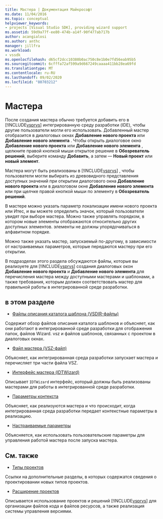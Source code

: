 ```yaml
---
title: Мастера | Документация Майкрософт
ms.date: 11/04/2016
ms.topic: conceptual
helpviewer_keywords:
- projects [Visual Studio SDK], providing wizard support
ms.assetid: 59d9a77f-ee80-474b-a14f-90f477ab717b
author: acangialosi
ms.author: anthc
manager: jillfra
ms.workload:
- vssdk
ms.openlocfilehash: d65cf2dcc10380b0ac750c8e1b0e7fd56eab95b5
ms.sourcegitcommit: 6cfffa72af599a9d667249caaaa411bb28ea69fd
ms.translationtype: MT
ms.contentlocale: ru-RU
ms.lasthandoff: 09/02/2020
ms.locfileid: "80703212"
---
```

# <a name="wizards"></a>Мастера
После создания мастера обычно требуется добавить его в [!INCLUDE[vsprvs](../../code-quality/includes/vsprvs_md.md)] интегрированную среду разработки (IDE), чтобы другие пользователи могли его использовать. Добавленный мастер отобразится в диалоговых окнах **Добавление нового проекта** или **Добавление нового элемента** . Чтобы открыть диалоговое окно **Добавление нового проекта** или **Добавление нового элемента** , щелкните правой кнопкой мыши открытое решение в **Обозреватель решений**, выберите команду **Добавить**, а затем — **Новый проект** или **новый элемент**.

 Мастера могут быть реализованы в [!INCLUDE[vsprvs](../../code-quality/includes/vsprvs_md.md)] , чтобы пользователи могли выбирать из древовидного представления доступных значений при открытии диалогового окна **Добавление нового проекта** или в диалоговом окне **Добавление нового элемента** или при щелчке правой кнопкой мыши по элементу в **Обозреватель решений**.

 В мастере можно указать параметр локализации имени нового проекта или Итес, и вы можете определить значок, который пользователи увидят при выборе мастера. Можно также управлять порядком, в котором новые элементы отображаются относительно других доступных элементов. элементы не должны упорядочиваться в алфавитном порядке.

 Можно также указать мастер, запускаемый по-другому, в зависимости от настраиваемых параметров, которые передаются мастеру при его открытии.

 В подразделах этого раздела обсуждаются файлы, которые вы реализуете для [!INCLUDE[vsprvs](../../code-quality/includes/vsprvs_md.md)] создания диалоговых окон **Добавление нового проекта** и **Добавление нового элемента** для перечисления мастера между доступными мастерами и шаблонами, а также требования, которым должен соответствовать мастер для правильной работы в интегрированной среде разработки.

## <a name="in-this-section"></a>в этом разделе
- [Файлы описания каталога шаблона (VSDIR-файлы)](../../extensibility/internals/template-directory-description-dot-vsdir-files.md)

 Содержит обзор файлов описания каталога шаблонов и объясняет, как они работают в интегрированной среде разработки для отображения папок, файлов Wizard. vsz и файлов шаблонов, связанных с проектом в диалоговых окнах.

- [Файл мастера (VSZ-файл)](../../extensibility/internals/wizard-dot-vsz-file.md)

 Объясняет, как интегрированная среда разработки запускает мастера и перечисляет три части файла VSZ.

- [Интерфейс мастера (IDTWizard)](../../extensibility/internals/wizard-interface-idtwizard.md)

 Описывает `IDTWizard` интерфейс, который должны быть реализованы мастерами для работы в интегрированной среде разработки.

- [Параметры контекста](../../extensibility/internals/context-parameters.md)

 Объясняет, как реализуются мастера и что происходит, когда интегрированная среда разработки передает контекстные параметры в реализацию.

- [Настраиваемые параметры](../../extensibility/internals/custom-parameters.md)

 Объясняется, как использовать пользовательские параметры для управления работой мастера после запуска мастера.

## <a name="related-sections"></a>См. также
- [Типы проектов](../../extensibility/internals/project-types.md)

 Ссылки на дополнительные разделы, в которых содержатся сведения о проектировании новых типов проектов.

- [Расширение проектов](../../extensibility/extending-projects.md)

 Описывается использование проектов и решений [!INCLUDE[vsprvs](../../code-quality/includes/vsprvs_md.md)] для организации файлов кода и файлов ресурсов, а также реализация системы управления версиями.
